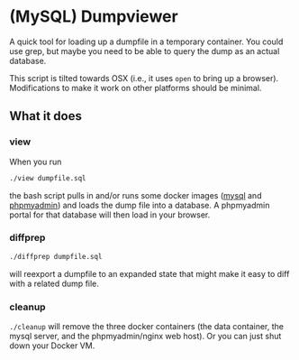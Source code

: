 # (MySQL) Dumpviewer

A quick tool for loading up a dumpfile in a temporary container.  You could use grep, but maybe you need to be able to query the dump as an actual database.

This script is tilted towards  OSX (i.e., it uses `open` to bring up a browser). Modifications to make it work on other platforms should be minimal.

## What it does

### view

When you run

```bash
./view dumpfile.sql
```

the bash script pulls in and/or runs some docker images ([mysql](https://hub.docker.com/_/mysql/) and [phpmyadmin](https://github.com/ahebrank/docker-phpmyadmin)) and loads the dump file into a database. A phpmyadmin portal for that database will then load in your browser.

### diffprep

```bash
./diffprep dumpfile.sql
```

will reexport a dumpfile to an expanded state that might make it easy to diff with a related dump file.

### cleanup

`./cleanup` will remove the three docker containers (the data container, the mysql server, and the phpmyadmin/nginx web host).  Or you can just shut down your Docker VM.